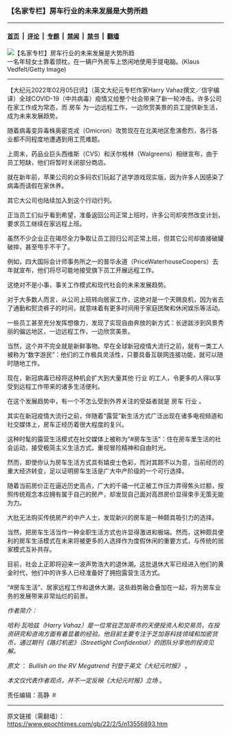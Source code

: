 ### 【名家专栏】房车行业的未来发展是大势所趋

---

#### [首页](../../../..?n13556893) &nbsp;|&nbsp; [评论](../../../../../epoch-comment?n13556893) &nbsp;|&nbsp; [专题](../../../../../epoch-special?n13556893) &nbsp;|&nbsp; [禁闻](../../../../../epoch-news?n13556893) &nbsp;|&nbsp; [禁书](../../../../../books?n13556893) &nbsp;|&nbsp; [翻墙](https://github.com/gfw-breaker/nogfw/blob/master/README.md?n13556893)


<div><img alt="【名家专栏】房车行业的未来发展是大势所趋" class="attachment-djy_600_400 size-djy_600_400 wp-post-image" src="https://i.epochtimes.com/assets/uploads/2022/02/id13556896-GettyImages-1291773135-700x420-600x400.jpeg"/>
<div class="caption">
 一名年轻女士靠着颈枕，在一辆户外房车上悠闲地使用手提电脑。(Klaus Vedfelt/Getty Image)
</div></div><hr/><div class="post_content" id="artbody" itemprop="articleBody">
 <!-- article content begin -->
 <p>
  【大纪元2022年02月05日讯】（英文大纪元专栏作家Harry Vahaz撰文／信宇编译）全球COVID-19（中共病毒）疫情又给整个社会带来了新一轮冲击。许多公司在家工作成为常态，而
  <ok href="https://www.epochtimes.com/gb/tag/%E6%88%BF%E8%BD%A6.html">
   房车
  </ok>
  为一边远程工作，一边欣赏美景的员工提供新生活，成为未来发展趋势。
 </p>
 <p>
  随着病毒变异毒株奥密克戎（Omicron）攻势现在在北美地区愈演愈烈，各行各业都不同程度地遭遇到用工荒难题。
 </p>
 <p>
  上周末，药品业巨头西维斯（CVS）和沃尔格林（Walgreens）相继宣布，由于员工短缺，他们将暂时关闭部分商店。
 </p>
 <p>
  就在新年前，苹果公司的众多码农们玩起了逃学游戏现实版，因为许多人因感染了病毒而请假在家休养。
 </p>
 <p>
  其它大公司也陆续加入到这个行动行列。
 </p>
 <p>
  正当员工们似乎看到希望，准备返回公司正常上班时，许多公司却突然改变计划，要求员工继续在家远程上班。
 </p>
 <p>
  虽然不少企业正在竭尽全力争取让员工回归公司正常上班，但其它公司却直接破罐破摔，甚至甩手不干了。
 </p>
 <p>
  例如，四大国际会计师事务所之一的普华永道（PriceWaterhouseCoopers）去年就宣布，他们将尽可能地接受旗下员工开展远程工作。
 </p>
 <p>
  这绝对不是小事，事关工作模式和现代社会的未来发展趋势。
 </p>
 <p>
  对于大多数人而言，从公司上班转向居家工作，这绝对是一个天赐良机，因为省去了通勤和熨烫裤子的时间，就意味着有更多时间用于家庭团聚和休闲娱乐等活动。
 </p>
 <p>
  一些员工甚至充分发挥想像力，发现了实现自由奔放的新方式：长途跋涉到风景秀丽的偏远地区，一边远程工作，一边欣赏美景。
 </p>
 <p>
  当然，这个并不完全就是新鲜事物。早在全球新冠疫情大流行之前，就有一类工人被称为“数字游民”：他们的工作极具灵活性，只要具备互联网连接功能，就可以随时随地工作。
 </p>
 <p>
  现在，新冠病毒已经将这种机会扩大到大量其他
  <ok href="https://www.epochtimes.com/gb/tag/%E8%A1%8C%E4%B8%9A.html">
   行业
  </ok>
  的工人，令更多的人得以享受到远程工作带来的诸多生活便利。
 </p>
 <p>
  在这个发展趋势中，有一个不怎么受到外界关注的受益者就是
  <ok href="https://www.epochtimes.com/gb/tag/%E6%88%BF%E8%BD%A6.html">
   房车
  </ok>
  <ok href="https://www.epochtimes.com/gb/tag/%E8%A1%8C%E4%B8%9A.html">
   行业
  </ok>
  。
 </p>
 <p>
  其实在新冠疫情大流行之前，伴随着“露营”新生活方式广泛出现在诸多电视频道和社交媒体上，房车正经历着很大程度的复兴。
 </p>
 <p>
  这种时髦的露营生活模式在社交媒体上被称为“#房车生活”：住在房车里生活的社会运动，接受极简主义生活方式，重视冒险精神和自由时光。
 </p>
 <p>
  然而，即使你认为房车生活方式具有嬉皮士色彩，而对其颇不以为意，当前经历的重大经济转变，足以证明房车生活是广大中产阶级的一个可行选择。
 </p>
 <p>
  随着当前房价正在逼近历史高点，广大的千禧一代正被工作压力弄得焦头烂额，按照传统观念本应拥有属于自己的房产，却发现自己面对高昂房价显得束手无策无能为力。
 </p>
 <p>
  大批无法购买传统房产的中产人士，发现新兴的房车是一种颇具吸引力的选择。
 </p>
 <p>
  当然，把房车生活当作一种全职生活方式也许显得激进和极端。然而，这种颇具便利的房车生活模式在未来将被更多的人选择作为度假休闲的重要方式，与传统的居家模式互补共存。
 </p>
 <p>
  目前，社会上正即将迎来一波声势浩大的退休潮。这批退休大军已经进入他们的黄金时代，他们中的许多人已经准备好了拥抱露营生活方式。
 </p>
 <p>
  “#房车生活”、居家远程工作和退休大潮，这些趋势融合叠加在一起，将为房车业务的发展带来非常灿烂的前景。
 </p>
 <p>
  <em>
   作者简介：
  </em>
 </p>
 <p>
  <em>
   哈利‧瓦哈兹（Harry Vahaz）是一位常驻芝加哥市的天使投资人和交易员，在投资研究和咨询方面有着显着的经验。他目前主要专注于芝加哥科技领域和加密货币，通过期刊《路灯机密》（Streetlight Confidential）的团队分享他的投资见解。
  </em>
 </p>
 <p>
  <em>
   原文
  </em>
  ：
  <em>
   <ok href="https://www.theepochtimes.com/bullish-on-the-rv-megatrend_4218570.html" rel="noopener noreferrer" target="_blank">
    Bullish on the RV Megatrend
   </ok>
   刊登于英文《大纪元时报》
  </em>
  。
 </p>
 <p>
  <em>
   本文仅代表作者观点，并不一定反映《大纪元时报》立场
  </em>
  。
 </p>
 <p>
  责任编辑：高静 ＃
 </p>
 <!-- article content end -->
 <div id="below_article_ad">
 </div>
</div>


---

原文链接（需翻墙）：https://www.epochtimes.com/gb/22/2/5/n13556893.htm